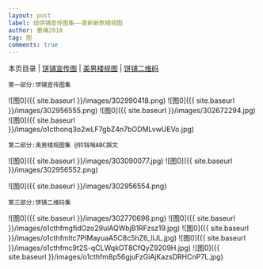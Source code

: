```yaml
---
layout: post
label: 烧饼铺宣传图集——更新新款楼规图
author: 墨璃2018
tag: 图
comments: true
---
```

本页目录 \| [饼铺宣传图](#dxjja) \| [美男楼规图](#dxjjc)  \| [饼铺二维码](#dxjjb) 

<a class="anchor" name="dxjja"></a>

    第一部分:饼铺宣传图集
    

![图0]({{ site.baseurl }}/images/302990418.png)
![图0]({{ site.baseurl }}/images/302956555.png)
![图0]({{ site.baseurl }}/images/302672294.jpg)
![图0]({{ site.baseurl }}/images/o1cthonq3o2wLF7gbZ4n7bODMLvwUEVo.jpg)

<a class="anchor" name="dxjjc"></a>

    第二部分:美男楼规图集 @铃铛咽ABC撰文

![图0]({{ site.baseurl }}/images/303090077.jpg)
![图0]({{ site.baseurl }}/images/302956552.png)

![图0]({{ site.baseurl }}/images/302956554.png)


<a class="anchor" name="dxjjb"></a>

    第三部分:饼铺二维码集

![图0]({{ site.baseurl }}/images/302770696.png)
![图0]({{ site.baseurl }}/images/o1cthfmgfidOzo29ulAQWbjB1RFzsz19.jpg)
![图0]({{ site.baseurl }}/images/o1cthfmltc7PIMayuaA5C8c5hZ6_llJL.jpg)
![图0]({{ site.baseurl }}/images/o1cthfmc9t2S-qCLWqkOT8CfQyZ9209H.jpg)
![图0]({{ site.baseurl }}/images/o1cthfm8p56gjuFzGiAjKazsDRHCnP7L.jpg)
